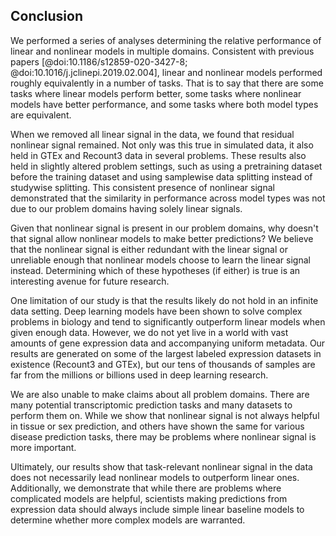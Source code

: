 ## Conclusion

We performed a series of analyses determining the relative performance of linear and nonlinear models in multiple domains.
Consistent with previous papers [@doi:10.1186/s12859-020-3427-8; @doi:10.1016/j.jclinepi.2019.02.004], linear and nonlinear models performed roughly equivalently in a number of tasks.
That is to say that there are some tasks where linear models perform better, some tasks where nonlinear models have better performance, and some tasks where both model types are equivalent.

When we removed all linear signal in the data, we found that residual nonlinear signal remained.
Not only was this true in simulated data, it also held in GTEx and Recount3 data in several problems.
These results also held in slightly altered problem settings, such as using a pretraining dataset before the training dataset and using samplewise data splitting instead of studywise splitting.
This consistent presence of nonlinear signal demonstrated that the similarity in performance across model types was not due to our problem domains having solely linear signals.

Given that nonlinear signal is present in our problem domains, why doesn't that signal allow nonlinear models to make better predictions?
We believe that the nonlinear signal is either redundant with the linear signal or unreliable enough that nonlinear models choose to learn the linear signal instead.
Determining which of these hypotheses (if either) is true is an interesting avenue for future research.

One limitation of our study is that the results likely do not hold in an infinite data setting.
Deep learning models have been shown to solve complex problems in biology and tend to significantly outperform linear models when given enough data.
However, we do not yet live in a world with vast amounts of gene expression data and accompanying uniform metadata.
Our results are generated on some of the largest labeled expression datasets in existence (Recount3 and GTEx), but our tens of thousands of samples are far from the millions or billions used in deep learning research.

We are also unable to make claims about all problem domains.
There are many potential transcriptomic prediction tasks and many datasets to perform them on.
While we show that nonlinear signal is not always helpful in tissue or sex prediction, and others have shown the same for various disease prediction tasks, there may be problems where nonlinear signal is more important.

Ultimately, our results show that task-relevant nonlinear signal in the data does not necessarily lead nonlinear models to outperform linear ones.
Additionally, we demonstrate that while there are problems where complicated models are helpful, scientists making predictions from expression data should always include simple linear baseline models to determine whether more complex models are warranted.

